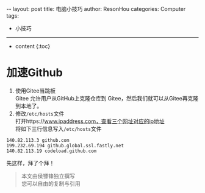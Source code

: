 --
layout: post
title: 电脑小技巧
author: ResonHou
categories: Computer
tags:
 - 小技巧
---

* content
{:toc}
# 加速Github
1. 使用Gitee当跳板  
Gitee 允许用户从GitHub上克隆仓库到 Gitee，然后我们就可以从Gitee再克隆到本地了。  
2. 修改`/etc/hosts`文件  
打开https://www.ipaddress.com，查看三个网址对应的ip地址  
将如下三行信息写入`/etc/hosts`文件
```
140.82.113.3 github.com
199.232.69.194 github.global.ssl.fastly.net
140.82.113.19 codeload.github.com
```

先这样，拜了个拜！

> 本文由侯镖锋独立撰写  
> 您可以自由的复制与引用